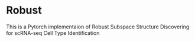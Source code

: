 # Robust
This is a Pytorch implementaion of Robust Subspace Structure Discovering for scRNA-seq Cell Type Identification
